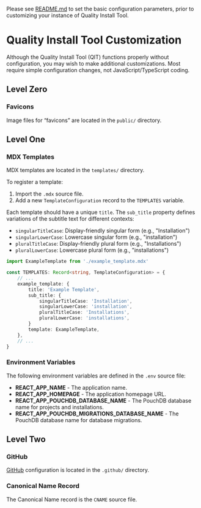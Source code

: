 Please see [README.md](README.md) to set the basic configuration parameters, prior to customizing your instance of Quality Install Tool.

# Quality Install Tool Customization

Although the Quality Install Tool (QIT) functions properly without configuration, you may wish to make additional customizations. Most require simple configuration changes, not JavaScript/TypeScript coding.

## Level Zero

### Favicons

Image files for &ldquo;favicons&rdquo; are located in the `public/` directory.

## Level One

### MDX Templates

MDX templates are located in the `templates/` directory.

To register a template:
  1. Import the `.mdx` source file.
  2. Add a new `TemplateConfiguration` record to the `TEMPLATES` variable.
 
Each template should have a unique `title`. 
The `sub_title` property defines variations of the subtitle text for different contexts:
   - `singularTitleCase`: Display-friendly singular form (e.g., "Installation")
   - `singularLowerCase`: Lowercase singular form (e.g., "installation")
   - `pluralTitleCase`: Display-friendly plural form (e.g., "Installations")
   - `pluralLowerCase`: Lowercase plural form (e.g., "installations")


```ts
import ExampleTemplate from './example_template.mdx'

const TEMPLATES: Record<string, TemplateConfiguration> = {
    // ...
    example_template: {
        title: 'Example Template',
        sub_title: {
            singularTitleCase: 'Installation',
            singularLowerCase: 'installation',
            pluralTitleCase: 'Installations',
            pluralLowerCase: 'installations',
        }
        template: ExampleTemplate,
    },
    // ...
}
```

### Environment Variables

The following environment variables are defined in the `.env` source file:

* **REACT_APP_NAME** - The application name.
* **REACT_APP_HOMEPAGE** - The application homepage URL.
* **REACT_APP_POUCHDB_DATABASE_NAME** - The PouchDB database name for projects and installations.
* **REACT_APP_POUCHDB_MIGRATIONS_DATABASE_NAME** - The PouchDB database name for database migrations.

## Level Two

### GitHub

[GitHub](https://github.com/) configuration is located in the `.github/` directory.

### Canonical Name Record

The Canonical Name record is the `CNAME` source file.
